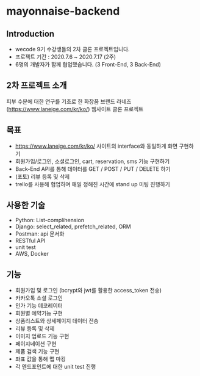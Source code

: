 # mayonnaise-backend

## Introduction
- wecode 9기 수강생들의 2차 클론 프로젝트입니다.
- 프로젝트 기간 : 2020.7.6 ~ 2020.7.17 (2주)
- 6명의 개발자가 함께 협업했습니다. (3 Front-End, 3 Back-End)

## 2차 프로젝트 소개
 피부 수분에 대한 연구를 기초로 한 화장품 브랜드 라네즈(https://www.laneige.com/kr/ko/) 웹사이트 클론 프로젝트

## 목표
- https://www.laneige.com/kr/ko/ 사이트의 interface와 동일하게 화면 구현하기
- 회원가입/로그인, 소셜로그인, cart, reservation, sms 기능 구현하기
- Back-End API를 통해 데이터를 GET / POST / PUT / DELETE 하기
- (포토) 리뷰 등록 및 삭제
- trello를 사용해 협업하며 매일 정해진 시간에 stand up 미팅 진행하기

## 사용한 기술
- Python: List-complihension
- Django: select_related, prefetch_related, ORM
- Postman: api 문서화
- RESTful API
- unit test
- AWS, Docker

## 기능
- 회원가입 및 로그인 (bcrypt와 jwt를 활용한 access_token 전송)
- 카카오톡 소셜 로그인
- 인가 기능 데코레이터
- 회원별 예약기능 구현
- 상품리스트와 상세페이지 데이터 전송
- 리뷰 등록 및 삭제
- 이미지 업로드 기능 구현
- 페이지네이션 구현
- 제품 검색 기능 구현
- 좌표 값을 통해 맵 마킹
- 각 엔드포인트에 대한 unit test 진행
